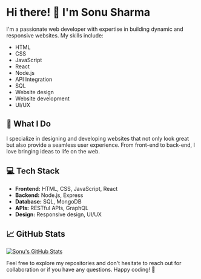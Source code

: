 # Hi there! 👋 I'm Sonu Sharma

I'm a passionate web developer with expertise in building dynamic and responsive websites. My skills include:

- HTML
- CSS
- JavaScript
- React
- Node.js
- API Integration
- SQL
- Website design
- Website development
- UI/UX

## 🚀 What I Do

I specialize in designing and developing websites that not only look great but also provide a seamless user experience. From front-end to back-end, I love bringing ideas to life on the web.

## 💻 Tech Stack

- **Frontend:** HTML, CSS, JavaScript, React
- **Backend:** Node.js, Express
- **Database:** SQL, MongoDB
- **APIs:** RESTful APIs, GraphQL
- **Design:** Responsive design, UI/UX

## 📈 GitHub Stats

[![Sonu's GitHub Stats](https://github-readme-stats.vercel.app/api?username=your-username&show_icons=true&theme=radical)](https://github.com/your-username)

Feel free to explore my repositories and don't hesitate to reach out for collaboration or if you have any questions. Happy coding! 🚀
